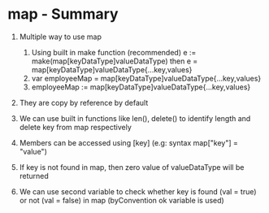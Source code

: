 # map - Summary

1. Multiple way to use map
    1. Using built in make function (recommended)
    e := make(map[keyDataType]valueDataType) then e = map[keyDataType]valueDataType{...key,values}
    2. var employeeMap = map[keyDataType]valueDataType{...key,values}
    3. employeeMap := map[keyDataType]valueDataType{...key,values}

2. They are copy by reference by default

3. We can use built in functions like len(), delete() to identify length and delete key from map respectively

4. Members can be accessed using [key] (e.g: syntax map["key"] = "value")

5. If key is not found in map, then zero value of valueDataType will be returned

6. We can use second variable to check whether key is found (val = true) or not (val = false) in map (byConvention ok variable is used)
